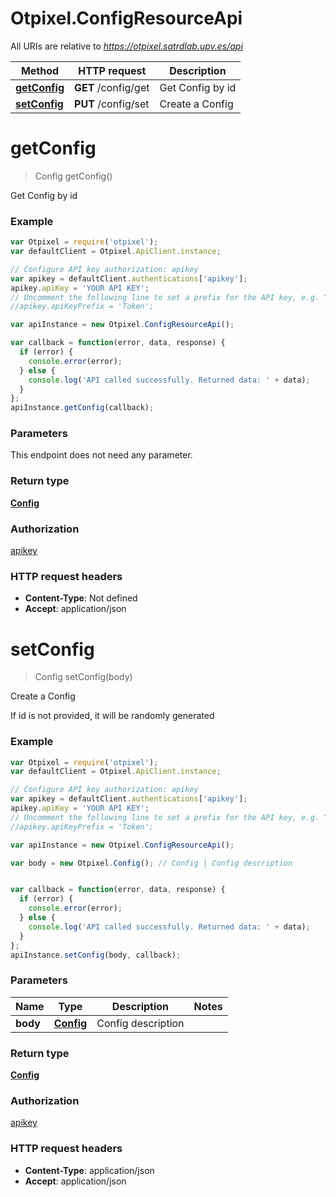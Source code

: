 # Otpixel.ConfigResourceApi

All URIs are relative to *https://otpixel.satrdlab.upv.es/api*

Method | HTTP request | Description
------------- | ------------- | -------------
[**getConfig**](ConfigResourceApi.md#getConfig) | **GET** /config/get | Get Config by id
[**setConfig**](ConfigResourceApi.md#setConfig) | **PUT** /config/set | Create a Config


<a name="getConfig"></a>
# **getConfig**
> Config getConfig()

Get Config by id



### Example
```javascript
var Otpixel = require('otpixel');
var defaultClient = Otpixel.ApiClient.instance;

// Configure API key authorization: apikey
var apikey = defaultClient.authentications['apikey'];
apikey.apiKey = 'YOUR API KEY';
// Uncomment the following line to set a prefix for the API key, e.g. "Token" (defaults to null)
//apikey.apiKeyPrefix = 'Token';

var apiInstance = new Otpixel.ConfigResourceApi();

var callback = function(error, data, response) {
  if (error) {
    console.error(error);
  } else {
    console.log('API called successfully. Returned data: ' + data);
  }
};
apiInstance.getConfig(callback);
```

### Parameters
This endpoint does not need any parameter.

### Return type

[**Config**](Config.md)

### Authorization

[apikey](../README.md#apikey)

### HTTP request headers

 - **Content-Type**: Not defined
 - **Accept**: application/json

<a name="setConfig"></a>
# **setConfig**
> Config setConfig(body)

Create a Config

If id is not provided, it will be randomly generated

### Example
```javascript
var Otpixel = require('otpixel');
var defaultClient = Otpixel.ApiClient.instance;

// Configure API key authorization: apikey
var apikey = defaultClient.authentications['apikey'];
apikey.apiKey = 'YOUR API KEY';
// Uncomment the following line to set a prefix for the API key, e.g. "Token" (defaults to null)
//apikey.apiKeyPrefix = 'Token';

var apiInstance = new Otpixel.ConfigResourceApi();

var body = new Otpixel.Config(); // Config | Config description


var callback = function(error, data, response) {
  if (error) {
    console.error(error);
  } else {
    console.log('API called successfully. Returned data: ' + data);
  }
};
apiInstance.setConfig(body, callback);
```

### Parameters

Name | Type | Description  | Notes
------------- | ------------- | ------------- | -------------
 **body** | [**Config**](Config.md)| Config description | 

### Return type

[**Config**](Config.md)

### Authorization

[apikey](../README.md#apikey)

### HTTP request headers

 - **Content-Type**: application/json
 - **Accept**: application/json

